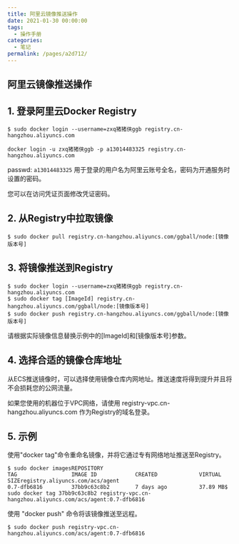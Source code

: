 ```yaml
---
title: 阿里云镜像推送操作
date: 2021-01-30 00:00:00
tags: 
  - 操作手册
categories: 
  - 笔记
permalink: /pages/a2d712/
---
```

## 阿里云镜像推送操作

## 1. 登录阿里云Docker Registry

```
$ sudo docker login --username=zxq猪猪侠ggb registry.cn-hangzhou.aliyuncs.com

docker login -u zxq猪猪侠ggb -p a13014483325 registry.cn-hangzhou.aliyuncs.com
```
passwd: `a13014483325`
用于登录的用户名为阿里云账号全名，密码为开通服务时设置的密码。

您可以在访问凭证页面修改凭证密码。

## 2. 从Registry中拉取镜像

```
$ sudo docker pull registry.cn-hangzhou.aliyuncs.com/ggball/node:[镜像版本号]
```

## 3. 将镜像推送到Registry

```
$ sudo docker login --username=zxq猪猪侠ggb registry.cn-hangzhou.aliyuncs.com
$ sudo docker tag [ImageId] registry.cn-hangzhou.aliyuncs.com/ggball/node:[镜像版本号]
$ sudo docker push registry.cn-hangzhou.aliyuncs.com/ggball/node:[镜像版本号]
```

请根据实际镜像信息替换示例中的[ImageId]和[镜像版本号]参数。

## 4. 选择合适的镜像仓库地址

从ECS推送镜像时，可以选择使用镜像仓库内网地址。推送速度将得到提升并且将不会损耗您的公网流量。

如果您使用的机器位于VPC网络，请使用 registry-vpc.cn-hangzhou.aliyuncs.com 作为Registry的域名登录。

## 5. 示例

使用"docker tag"命令重命名镜像，并将它通过专有网络地址推送至Registry。

```
$ sudo docker imagesREPOSITORY                                                         TAG                 IMAGE ID            CREATED             VIRTUAL SIZEregistry.aliyuncs.com/acs/agent                                    0.7-dfb6816         37bb9c63c8b2        7 days ago          37.89 MB$ sudo docker tag 37bb9c63c8b2 registry-vpc.cn-hangzhou.aliyuncs.com/acs/agent:0.7-dfb6816
```

使用 "docker push" 命令将该镜像推送至远程。

```
$ sudo docker push registry-vpc.cn-hangzhou.aliyuncs.com/acs/agent:0.7-dfb6816
```